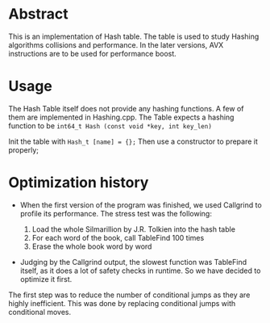 # Abstract

This is an implementation of Hash table. The table is used to study Hashing algorithms collisions and performance. 
In the later versions, AVX instructions are to be used for performance boost.

# Usage

The Hash Table itself does not provide any hashing functions. A few of them are implemented in Hashing.cpp. The Table expects a hashing function to be
```int64_t Hash (const void *key, int key_len)```

Init the table with ```Hash_t [name] = {};```
Then use a constructor to prepare it properly;

# Optimization history
* When the first version of the program was finished, we used Callgrind to profile its
performance. The stress test was the following:

    1) Load the whole Silmarillion by J.R. Tolkien into the hash table
    2) For each word of the book, call TableFind 100 times
    3) Erase the whole book word by word

* Judging by the Callgrind output, the slowest function was TableFind itself, as it
does a lot of safety checks in runtime. So we have decided to optimize it first.

The first step was to reduce the number of conditional jumps as they are highly inefficient.
This was done by replacing conditional jumps with conditional moves.

